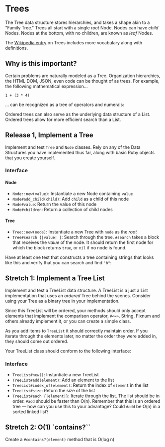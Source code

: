 # Trees


The Tree data structure stores hierarchies, and takes a shape akin to a "Family Tree." Trees all start with a single _root_ Node. Nodes can have _child_ Nodes. Nodes at the bottom, with no children, are known as _leaf_ Nodes.

The [Wikipedia entry](http://en.wikipedia.org/wiki/Tree_%28data_structure%29) on Trees includes more vocabulary along with definitions.

## Why is this important?

Certain problems are naturally modeled as a Tree. Organization hierarchies, the HTML DOM, JSON, even code can be thought of as trees. For example, the following mathematical expression...

```
1 + (3 * 4)
```

... can be recognized as a tree of operators and numerals:


Ordered trees can also serve as the underlying data structure of a List. Ordered trees allow for more efficient search than a List.

## Release 1, Implement a Tree

Implement and test `Tree` and `Node` classes. Rely on any of the Data Structures you have implemented thus far, along with basic Ruby objects that you create yourself.

### Interface

#### Node

- `Node::new(value)`: Instantiate a new Node containing `value`
- `Node#add_child(child)`: Add `child` as a child of this node
- `Node#value`: Return the value of this node
- `Node#children`: Return a collection of child nodes

#### Tree

- `Tree::new(node)`: Instantiate a new Tree with `node` as the _root_
- `Tree#search {|value| }`: Search through the tree. `#search` takes a block that receives the _value_ of the node. It should return the first node for which the block returns `true`, or `nil` if no node is found.

Have at least one test that constructs a tree containing strings that looks like this and verify that you can search and find `"b"`:



## Stretch 1: Implement a Tree List

Implement and test a TreeList data structure. A TreeList is a just a List implementation that uses an _ordered_ Tree behind the scenes. Consider using your Tree as a binary tree in your implementation.

Since this TreeList will be ordered, your methods should only accept elements that implement the comparison operator, `#<=>`. String, Fixnum and others already implement it, or you can create a simple class.

As you add items to `TreeList` it should correctly maintain order. If you iterate through the elements later, no matter the order they were added in, they should come out ordered.

Your TreeList class should conform to the following interface:

### Interface

- `TreeList#new()`: Instantiate a new TreeList
- `TreeList#add(element)`: Add an element to the list
- `TreeList#index_of(element)`: Return the index of `element` in the list
- `TreeList#size`: Return the size of the list
- `TreeList#each {|element|}`: Iterate through the list. The list should be in order.
`#add` should be faster than O(n). Remember that this is an ordered tree — how can you use this to your advantage? Could `#add` be O(n) in a sorted linked list?

## Stretch 2: O(1) `contains?``

Create a `#contains?(element)` method that is O(log n)